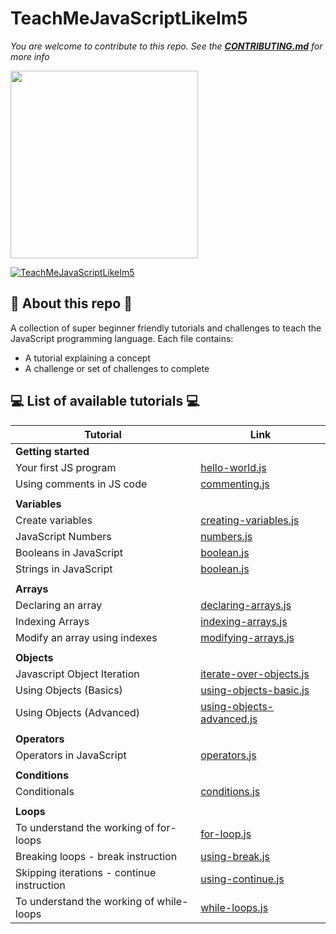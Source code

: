 # TeachMeJavaScriptLikeIm5
*You are welcome to contribute to this repo. See the [**CONTRIBUTING.md**](./CONTRIBUTING.md) for more info*

<img src="https://inspirezone.tech/wp-content/uploads/2022/10/Accepting-Contributions-for-Hacktoberfest2022.png" width="300">

[![TeachMeJavaScriptLikeIm5](https://inspirezone.tech/wp-content/uploads/2021/10/TeachMeJavaScriptLikeIm5_Banner.png)](https://inspirezone.tech/)

## 📜 About this repo 📜

A collection of super beginner friendly tutorials and challenges to teach the JavaScript programming language. 
Each file contains:
- A tutorial explaining a concept
- A challenge or set of challenges to complete

## 💻 List of available tutorials 💻 


| Tutorial                                  | Link                                                           | 
|-------------------------------------------|----------------------------------------------------------------| 
| **Getting started**                       |
|Your first JS program                      | [hello-world.js](1-getting-started/hello-world.js)             |
|Using comments in JS code                  | [commenting.js](1-getting-started/commenting.js)               |
|                                           |                                                                |
| **Variables**                             |                                                                |
|Create variables                           | [creating-variables.js](2-variables/creating-variables.js)     |
|JavaScript Numbers                         | [numbers.js](2-variables/numbers.js)                           |
|Booleans in JavaScript                     | [boolean.js](2-variables/boolean.js)                           |
|Strings in JavaScript                      | [boolean.js](2-variables/strings.js)                           |
|                                           |                                                                |
| **Arrays**                                |                                                                |
|Declaring an array                         | [declaring-arrays.js](3-arrays/declaring-arrays.js)            |
|Indexing Arrays                            | [indexing-arrays.js](3-arrays/indexing-arrays.js)              |
|Modify an array using indexes              | [modifying-arrays.js ](3-arrays/modifying-arrays.js )          |
|                                           |                                                                |
| **Objects**                                |                                                                |
|Javascript Object Iteration                | [iterate-over-objects.js](4-objects/iterate-over-objects.js)   |
|Using Objects (Basics)                     | [using-objects-basic.js](4-objects/using-objects-basic.js)     |
|Using Objects (Advanced)                   | [using-objects-advanced.js](4-objects/using-objects-advanced.js) |
|                                           |                                                                |
| **Operators**                               |                                                              |
|Operators in JavaScript                    | [operators.js](5-operators/operators.js )                      |
|                                           |                                                                |
| **Conditions**                            |                                                                |
|Conditionals                               | [conditions.js](6-conditions/conditions.js )                   |
|                                           |                                                                |
| **Loops**                                 |                                                                |
|To understand the working of for-loops     | [for-loop.js](7-loops/for-loop.js )                            |
|Breaking loops - break instruction         | [using-break.js](7-loops/using-break.js )                      |
|Skipping iterations - continue instruction | [using-continue.js](7-loops/using-continue.js )                |
|To understand the working of while-loops   | [while-loops.js](7-loops/while-loops.js )                      |

